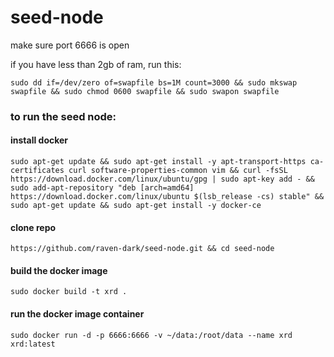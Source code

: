 # seed-node

make sure port 6666 is open

if you have less than 2gb of ram, run this:

`sudo dd if=/dev/zero of=swapfile bs=1M count=3000 && sudo mkswap swapfile && sudo chmod 0600 swapfile && sudo swapon swapfile`

### to run the seed node:

#### install docker

`sudo apt-get update && sudo apt-get install -y apt-transport-https ca-certificates curl software-properties-common vim && curl -fsSL https://download.docker.com/linux/ubuntu/gpg | sudo apt-key add - && sudo add-apt-repository "deb [arch=amd64] https://download.docker.com/linux/ubuntu $(lsb_release -cs) stable" && sudo apt-get update && sudo apt-get install -y docker-ce`

#### clone repo

`https://github.com/raven-dark/seed-node.git && cd seed-node`

#### build the docker image

`sudo docker build -t xrd .`

#### run the docker image container

`sudo docker run -d -p 6666:6666 -v ~/data:/root/data --name xrd xrd:latest`
